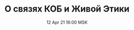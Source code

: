---
title: "О связях КОБ и Живой Этики"
date: "12 Apr 21 16:00 MSK"
draft: false
speakers: ["artem-apkarov"]
---